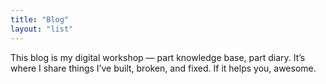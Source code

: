 ```yaml
---
title: "Blog"
layout: "list"
---
```


This blog is my digital workshop — part knowledge base, part diary. It’s where I share things I’ve built, broken, and fixed. If it helps you, awesome.